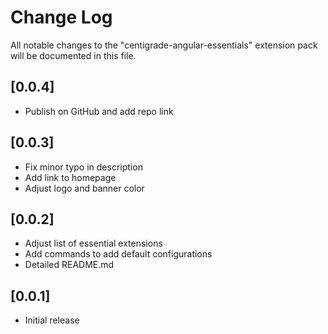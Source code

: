 # Change Log

All notable changes to the "centigrade-angular-essentials" extension pack will be documented in this file.

## [0.0.4]

* Publish on GitHub and add repo link

## [0.0.3]

* Fix minor typo in description
* Add link to homepage
* Adjust logo and banner color

## [0.0.2]

* Adjust list of essential extensions
* Add commands to add default configurations
* Detailed README.md

## [0.0.1]

* Initial release
